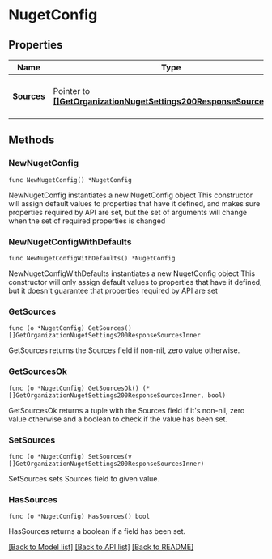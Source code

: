 # NugetConfig

## Properties

Name | Type | Description | Notes
------------ | ------------- | ------------- | -------------
**Sources** | Pointer to [**[]GetOrganizationNugetSettings200ResponseSourcesInner**](GetOrganizationNugetSettings200ResponseSourcesInner.md) | List of configured Nuget Feeds | [optional] 

## Methods

### NewNugetConfig

`func NewNugetConfig() *NugetConfig`

NewNugetConfig instantiates a new NugetConfig object
This constructor will assign default values to properties that have it defined,
and makes sure properties required by API are set, but the set of arguments
will change when the set of required properties is changed

### NewNugetConfigWithDefaults

`func NewNugetConfigWithDefaults() *NugetConfig`

NewNugetConfigWithDefaults instantiates a new NugetConfig object
This constructor will only assign default values to properties that have it defined,
but it doesn't guarantee that properties required by API are set

### GetSources

`func (o *NugetConfig) GetSources() []GetOrganizationNugetSettings200ResponseSourcesInner`

GetSources returns the Sources field if non-nil, zero value otherwise.

### GetSourcesOk

`func (o *NugetConfig) GetSourcesOk() (*[]GetOrganizationNugetSettings200ResponseSourcesInner, bool)`

GetSourcesOk returns a tuple with the Sources field if it's non-nil, zero value otherwise
and a boolean to check if the value has been set.

### SetSources

`func (o *NugetConfig) SetSources(v []GetOrganizationNugetSettings200ResponseSourcesInner)`

SetSources sets Sources field to given value.

### HasSources

`func (o *NugetConfig) HasSources() bool`

HasSources returns a boolean if a field has been set.


[[Back to Model list]](../README.md#documentation-for-models) [[Back to API list]](../README.md#documentation-for-api-endpoints) [[Back to README]](../README.md)



